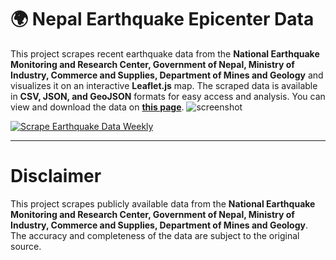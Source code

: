 # 🌍 Nepal Earthquake Epicenter Data 

This project scrapes recent earthquake data from the **National Earthquake Monitoring and Research Center, Government of Nepal, Ministry of Industry, Commerce and Supplies, Department of Mines and Geology** and visualizes it on an interactive **Leaflet.js** map. The scraped data is available in **CSV, JSON, and GeoJSON** formats for easy access and analysis. You can view and download the data on **[this page](https://konishon.github.io/nepal-earthquake-epicenter-data/)**.
![screenshot](https://github.com/user-attachments/assets/b73d917e-e2b1-4254-b744-ab341236b5bd)

[![Scrape Earthquake Data Weekly](https://github.com/konishon/nepal-earthquake-epicenter-data/actions/workflows/scraper.yml/badge.svg)](https://github.com/konishon/nepal-earthquake-epicenter-data/actions/workflows/scraper.yml)

---

# Disclaimer

This project scrapes publicly available data from the **National Earthquake Monitoring and Research Center, Government of Nepal, Ministry of Industry, Commerce and Supplies, Department of Mines and Geology**. The accuracy and completeness of the data are subject to the original source.
